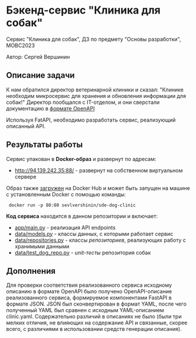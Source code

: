# Бэкенд-сервис "Клиника для собак" 
Сервис "Клиника для собак", ДЗ по предмету "Основы разработки", МОВС2023

Автор: Сергей Вершинин

## Описание задачи
К нам обратился директор ветеринарной клиники и сказал: "Клинике необходим микросервис для 
хранения и обновления информации для собак!" Директор пообщался с IT-отделом, и они сверстали 
документацию в [формате OpenAPI](https://github.com/SeVlVershinin/sde-dog-clinic/blob/main/clinic.yaml)

Используя FatAPI, необходимо разработать сервис, реализующий описанный API.

## Результаты работы

Сервис упакован в **Docker-образ** и развернут по адресам: 
- http://94.139.242.35:88/ - развернут на собственном виртуальном сервере

Образ также [загружен](https://hub.docker.com/repository/docker/sevlvershinin/sde-dog-clinic/general) на Docker Hub
и может быть запущен на машине с установленным Docker c помощью команды:
```
 docker run -p 80:80 sevlvershinin/sde-dog-clinic
```

**Код сервиса** находится в данном репозитории и включает: 
- [app/main.py](https://github.com/SeVlVershinin/sde-dog-clinic/blob/main/app/main.py) - реализация API endpoints
- [data/models.py](https://github.com/SeVlVershinin/sde-dog-clinic/blob/main/data/models.py) - классы данных, с которыми работает сервис
- [data/repositories.py](https://github.com/SeVlVershinin/sde-dog-clinic/blob/main/data/repositories.py) - классы *репозиториев*, реализующих работу с хранимыми данными
- [data/test_dog_repo.py](https://github.com/SeVlVershinin/sde-dog-clinic/blob/main/data/test_dog_repo.py) - *unit-тесты* репозитория собак

## Дополнения
Для проверки соответствия реализованного сервиса исходному описанию в формате OpenAPI было получено OpenAPI-описание реализованного сервиса, 
формируемое компонентами FastAPI в формате JSON. JSON был сконвертирован в формат YAML, после чего полученный YAML был сравнен с 
исходным YAML-описанием clinic.yaml. Содержательно различий в описаниях не было (были три мелких отличия, не влияющих на содержание API и 
связанные, скорее всего, с различиями в использовании средств генерации описания).




